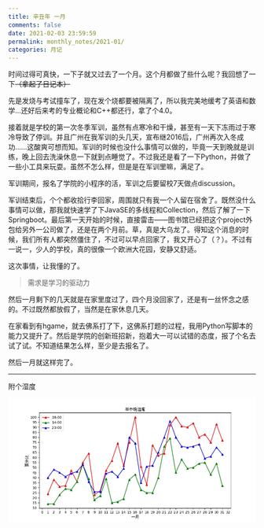 ```yaml
---
title: 辛丑年 一月
comments: false
date: 2021-02-03 23:59:59
permalink: monthly_notes/2021-01/
categories: 月记
---
```


时间过得可真快，一下子就又过去了一个月。这个月都做了些什么呢？我回想了一下~~（拿起了日记本）~~

<!-- more -->

先是发烧与考试撞车了，现在发个烧都要被隔离了，所以我完美地缓考了英语和数学...还好后来考的专业概论和C++都还行，拿了个4.0。

接着就是学校的第一次冬季军训，虽然有点寒冷和干燥，甚至有一天下冻雨过于寒冷导致了停训。并且广州在我军训的头几天，宣布继2016后，广州再次入冬成功......这酸爽可想而知。军训的时候也没什么事情可以做的，毕竟一天到晚就是训练，晚上回去洗澡休息一下就到点睡觉了。不过我还是看了一下Python，并做了一些小工具来玩耍。虽然不怎么样，但是是在军训里嘛，满足了。

军训期间，报名了学院的小程序的活，军训之后要留校7天做点discussion。

军训结束后，个个都收拾行李回家，周围就只有我一个人留在宿舍了。既然没什么事情可以做，那我就快速学了下JavaSE的多线程和Collection，然后了解了一下Springboot。最后第一天开始的时候，直接雷击——图书馆已经把这个project外包给另外一公司做了，还是在两个月前。草，真是大乌龙了。得知这个消息的时候，我们所有人都突然僵住了，不过可以早点回家了，我又开心了（？）。不过有一说一，少人的学校，真的很像一个欧洲大花园，安静又舒适。

这次事情，让我懂的了。

> 需求是学习的驱动力

然后一月剩下的几天就是在家里度过了，四个月没回家了，还是有一丝怀念之感的。不过既然都放假了，当然是在家休息几天。

在家看到有hgame，就去佛系打了下，这佛系打题的过程，我用Python写脚本的能力又提升了。然后是学院的创新班招新，抱着大一可以试错的态度，报了个名去试了试。不知道结果怎么样，至少是去报名了。

然后一月就这样完了。

---

附个湿度

![湿度](./20210330234203.jpg)
